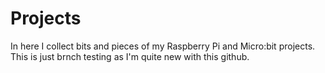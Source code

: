# Projects
In here I collect bits and pieces of my Raspberry Pi and Micro:bit projects.
This is just brnch testing as I'm quite new with this github.
